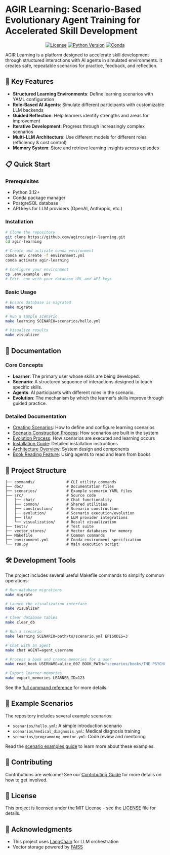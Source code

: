 # AGIR Learning: Scenario-Based Evolutionary Agent Training for Accelerated Skill Development

<div align="center">

[![License](https://img.shields.io/badge/license-MIT-blue.svg)](LICENSE)
[![Python Version](https://img.shields.io/badge/python-3.12-blue.svg)](https://www.python.org/downloads/release/python-3120/)
[![Conda](https://img.shields.io/badge/conda-environment-green.svg)](environment.yml)

</div>

AGIR Learning is a platform designed to accelerate skill development through structured interactions with AI agents in simulated environments. It creates safe, repeatable scenarios for practice, feedback, and reflection.

## 🚀 Key Features

- **Structured Learning Environments**: Define learning scenarios with YAML configuration
- **Role-Based AI Agents**: Simulate different participants with customizable LLM backends
- **Guided Reflection**: Help learners identify strengths and areas for improvement
- **Iterative Development**: Progress through increasingly complex scenarios
- **Multi-LLM Architecture**: Use different models for different roles (efficiency & cost control)
- **Memory System**: Store and retrieve learning insights across episodes

## 📋 Quick Start

### Prerequisites

- Python 3.12+
- Conda package manager
- PostgreSQL database
- API keys for LLM providers (OpenAI, Anthropic, etc.)

### Installation

```bash
# Clone the repository
git clone https://github.com/agircc/agir-learning.git
cd agir-learning

# Create and activate conda environment
conda env create -f environment.yml
conda activate agir-learning

# Configure your environment
cp .env.example .env
# Edit .env with your database URL and API keys
```

### Basic Usage

```bash
# Ensure database is migrated
make migrate

# Run a sample scenario
make learning SCENARIO=scenarios/hello.yml

# Visualize results
make visualizer
```

## 📖 Documentation

### Core Concepts

- **Learner**: The primary user whose skills are being developed.
- **Scenario**: A structured sequence of interactions designed to teach specific skills.
- **Agents**: AI participants with different roles in the scenario.
- **Evolution**: The mechanism by which the learner's skills improve through guided practice.

### Detailed Documentation

- [Creating Scenarios](doc/create_scenario.md): How to define and configure learning scenarios
- [Scenario Construction Process](doc/construction.md): How scenarios are built in the system
- [Evolution Process](doc/evolution.md): How scenarios are executed and learning occurs
- [Installation Guide](doc/installation.md): Detailed installation instructions
- [Architecture Overview](doc/architecture.md): System design and components
- [Book Reading Feature](doc/book_reading.md): Using agents to read and learn from books

## 🧩 Project Structure

```
├── commands/              # CLI utility commands
├── doc/                   # Documentation files
├── scenarios/             # Example scenario YAML files
├── src/                   # Source code
│   ├── chat/              # Chat functionality
│   ├── common/            # Shared utilities
│   ├── construction/      # Scenario construction
│   ├── evolution/         # Scenario execution/evolution
│   ├── llm/               # LLM provider integrations
│   └── visualization/     # Result visualization
├── tests/                 # Test suite
├── vector_stores/         # Vector databases for memory
├── Makefile               # Common commands
├── environment.yml        # Conda environment specification
└── run.py                 # Main execution script
```

## 🛠️ Development Tools

The project includes several useful Makefile commands to simplify common operations:

```bash
# Run database migrations
make migrate

# Launch the visualization interface
make visualizer

# Clear database tables
make clear_db

# Run a scenario
make learning SCENARIO=path/to/scenario.yml EPISODES=3

# Chat with an agent
make chat AGENT=agent_username

# Process a book and create memories for a user
make read_book USERNAME=alice_007 BOOK_PATH="scenarios/books/THE PSYCHOLOGY OF THE EMOTIONS.txt"

# Export learner memories
make export_memories LEARNER_ID=123
```

See the [full command reference](doc/commands.md) for more details.

## 🧪 Example Scenarios

The repository includes several example scenarios:

- `scenarios/hello.yml`: A simple introduction scenario
- `scenarios/medical_diagnosis.yml`: Medical diagnosis training
- `scenarios/programming_mentor.yml`: Code review and mentoring

Read the [scenario examples guide](doc/scenario_examples.md) to learn more about these examples.

## 🤝 Contributing

Contributions are welcome! See our [Contributing Guide](doc/contributing.md) for more details on how to get involved.

## 📄 License

This project is licensed under the MIT License - see the [LICENSE](LICENSE) file for details.

## 🙏 Acknowledgments

- This project uses [LangChain](https://github.com/langchain-ai/langchain) for LLM orchestration
- Vector storage powered by [FAISS](https://github.com/facebookresearch/faiss)